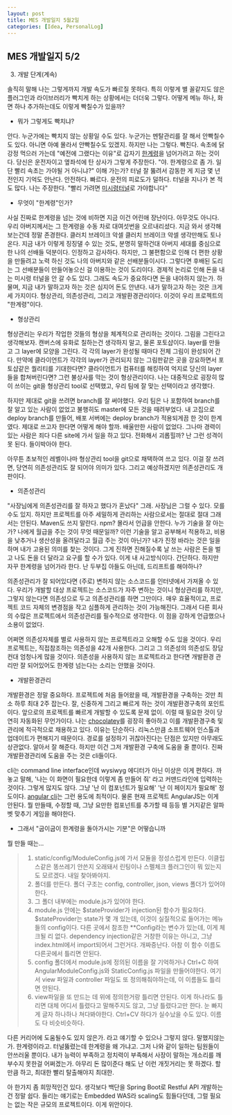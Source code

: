 ```yaml
---
layout: post
title: MES 개발일지 5월2일
categories: [Idea, PersonalLog]
---
```


MES 개발일지 5/2
------------------------


3. 개발 단계(계속)

솔직히 말해 나는 그렇게까지 개발 속도가 빠르질 못하다. 특히 이렇게 별 꼴같지도 않은 플러그인과 라이브러리가 빡치게 하는 상황에서는 더더욱 그렇다. 어떻게 메뉴 하나, 화면 하나 추가하는데도 이렇게 빡칠수가 있을까?

  * 뭐가 그렇게도 빡치냐?

안다. 누군가에는 빡치지 않는 상황일 수도 있다. 누군가는 멘탈관리를 잘 해서 안빡칠수도 있다. 아니면 아예 몰라서 안빡칠수도 있겠지. 하지만 나는 그렇다. 빡친다. 속초에 닭강정 먹으러 가는데 "예전에 그랬다는 이유"로 갑자기 [한계령](https://namu.wiki/w/%ED%95%9C%EA%B3%84%EB%A0%B9)을 넘어가려고 하는 것이다. 당신은 운전자이고 옆좌석에 탄 상사가 그렇게 주장한다. "야. 한계령으로 좀 가. 일단 빨리 속초는 가야될 거 아니냐?" 이해 가는가? 터널 잘 뚫려서 감동한 게 지금 몇 년 전인지 기억도 안난다. 안전하다. 빠르다. 운전의 피로도가 덜하다. 터널을 지나가 본 적도 많다. 나는 주장한다. "빨리 가려면 [미시령터널](https://namu.wiki/w/%EB%AF%B8%EC%8B%9C%EB%A0%B9%ED%84%B0%EB%84%90)로 가야합니다" 

  * 무엇이 "한계령"인가?

사실 진짜로 한계령을 넘는 것에 비하면 지금 이건 어린애 장난이다. 아무것도 아니다. 우리 아버지께서는 그 한계령을 수동 차로 대여섯번을 오르내리셨다. 지금 와서 생각해보는건데 정말 존경한다. 클러치 브레이크 악셀 클러치 브레이크 악셀 생각만해도 토나온다. 지금 내가 이렇게 징징댈 수 있는 것도, 분명히 말하건대 아버지 세대를 중심으로 한 나의 선배들 덕분이다. 인정하고 감사하다. 하지만, 그 불편함으로 인해 더 편한 상황을 만들려고 노력 하신 것도 나의 아버지와 같은 선배분들이시다. 그렇다면 후배된 도리는 그 선배분들이 만들어놓으신 걸 이용하는 것이 도리이다. 경제적 논리로 인해 돈을 내는 미시령 터널을 안 갈 수도 있다. 그래도 속도가 중요하다면 돈을 내야하지 않는가. 하물며, 지금 내가 말하고자 하는 것은 심지어 돈도 안낸다. 내가 말하고자 하는 것은 크게 세 가지이다. 형상관리, 의존성관리, 그리고 개발환경관리이다. 이것이 우리 프로젝트의 "한계령"이다.

  * 형상관리

형상관리는 우리가 작업한 것들의 형상을 체계적으로 관리하는 것이다. 그림을 그린다고 생각해보자. 캔버스에 유화로 칠하는건 생각하지 말고, 물론 포토샵이다. layer를 만들고 그 layer에 모양을 그린다. 각 각의 layer가 완성될 때마다 전체 그림이 완성되어 간다. 만약에 클라이언트가 각각의 layer가 관리되지 않는 그림판같은 곳을 강요하면서 포토샵같은 퀄리티를 기대한다면? 클라이언트가 컴퓨터를 해킹하여 억지로 당신의 layer들을 합쳐버린다면? 그런 불상사를 막는 것이 형상관리이다. 나는 대중적으로 굉장히 많이 쓰이는 git을 형상관리 tool로 선택했고, 우리 팀에 잘 맞는 선택이라고 생각했다. 

하지만 제대로 git을 쓰려면 branch를 잘 써야했다. 우리 팀은 나 포함하여 branch를 잘 알고 있는 사람이 없었고 불행히도 master에 모든 것을 때려부었다. 내 고집으로 deploy branch를 만들어, 배포 서버에는 deploy branch가 적용되게끔 한 것이 한계였다. 제대로 쓰고자 한다면 어떻게 해야 할까. 배울만한 사람이 없었다. 그나마 경력이 있는 사람은 죄다 다른 site에 가서 일을 하고 있다. 전화해서 괴롭힐까? 난 그런 성격이 못 된다. 들이박아야 한다.

아무튼 초보적인 레벨이나마 형상관리 tool을 git으로 채택하여 쓰고 있다. 이걸 잘 쓰려면, 당연히 의존성관리도 잘 되어야 의미가 있다. 그리고 예상하겠지만 의존성관리도 개판이다.

  * 의존성관리

"사장님에게 의존성관리를 잘 하자고 했다가 혼났다" 그래. 사장님은 그럴 수 있다. 모를 수도 있지. 하지만 프로젝트를 아주 세밀하게 관리하는 사람으로서는 절대로 절대 그래서는 안된다. Maven도 쓰지 말란다. npm? 몰라서 언급을 안한다. 누가 기술을 잘 아는가? 나에게 월급을 주는 것이 무엇 때문일까? 이런 기술을 알고 공부해서 적용하고, 비용을 낮추거나 생산성을 올려달라고 월급 주는 것이 아닌가? 내가 진정 바라는 것은 일을 하며 내가 고용된 의미를 찾는 것이다. 그게 진하면 진해질수록 날 쓰는 사람은 돈을 벌고 나도 돈을 더 달라고 요구를 할 수가 있다. 이게 내 사고방식이다. 간단하다. 하지만 자꾸 한계령을 넘어가라 한다. 난 두부집 아들도 아닌데, 드리프트를 해야하나?

의존성관리가 잘 되어있다면 (주로) 변하지 않는 소스코드를 인터넷에서 가져올 수 있다. 우리가 개발할 대상 프로젝트는 소스코드가 자주 변하는 것이니 형상관리를 하지만, 그렇지 않는다면 의존성으로 두고 의존성관리를 하면 그만이다. 매우 효율적이고, 프로젝트 코드 자체의 변경점을 작고 심플하게 관리하는 것이 가능해진다. 그래서 다른 회사의 수많은 프로젝트에서 의존성관리를 필수적으로 생각한다. 이 점을 강하게 언급했으나 소용이 없었다. 

어쩌면 의존성자체를 별로 사용하지 않는 프로젝트라고 오해할 수도 있을 것이다. 우리 프로젝트는, 직접참조하는 의존성을 42개 사용한다. 그리고 그 의존성의 의존성도 장담컨대 엄청나게 많을 것이다. 의존성을 사용하지 않는 프로젝트라고 한다면 개발환경 관리만 잘 되어있어도 한계령 넘는다는 소리는 안했을 것이다.

  * 개발환경관리

개발환경은 정말 중요하다. 프로젝트에 처음 들어왔을 때, 개발환경을 구축하는 것만 최소 하루 최대 2주 잡는다. 잘, 신중하게 그리고 빠르게 하는 것이 개발환경구축의 포인트이다. 앞으로의 프로젝트를 빠르게 개발할 수 있도록 문제 없이. 이럴 때 필요한 것이 당연히 자동화된 무언가이다. 나는 [chocolatey](http://chocolatey.org)를 굉장히 좋아하고 이를 개발환경구축 및 관리에 적극적으로 채용하고 있다. 이유는 단순하다. 리눅스만큼 소프트웨어 인스톨과 업데이트가 편해지기 때문이다. 경로를 설정하기 귀찮아진다는 단점은 있지만 아무래도 상관없다. 알아서 잘 해준다. 하지만 이건 그저 개발환경 구축에 도움을 줄 뿐이다. 진짜 개발환경관리에 도움을 주는 것은 cli들이다.

cli는 command line interface인데 wysiwyg 에디터가 아닌 이상은 이게 편하다. 까놓고 말해, '나는 이 화면이 필요한데 이렇게 좀 만들어 줘' 라고 커맨드라인에 입력하는 것이다. 그렇게 많지도 않다. 그냥 '난 이 컴포넌트가 필요해' '난 이 페이지가 필요해' 정도이다. [angular cli](https://cli.angular.io/)는 그런 용도에 최적이다. 물론 현재 프로젝트 AngularJS는 이게 안된다. 뭘 만들때, 수정할 때, 그냥 요만한 컴포넌트를 추가할 때 등등 별 거지같은 알파벳 맞추기 게임을 해야한다.

  * 그래서 "굽이굽이 한계령을 돌아가시는 기분"은 어떻습니까

  뭘 만들 때는...
  > 1. static/config/ModuleConfig.js에 가서 모듈을 정성스럽게 만든다. 이클립스같은 똥쓰레기 안쓴지 오래돼서 린팅이나 스펠체크 플러그인이 뭐 있는지도 모르겠다. 내일 찾아봐야지.
  > 2. 폴더를 만든다. 폴더 구조는 config, controller, json, views 폴더가 있어야한다.
  > 3. 그 폴더 내부에는 module.js가 있어야 한다.
  > 4. module.js 안에는 $stateProvider가 injection된 함수가 필요하다. $stateProvider는 state가 몇 개 있는데, 이것이 실질적으로 들어가는 메뉴들의 config이다. 다른 곳에서 참조한 **Config라는 변수가 있는데, 이게 체크될 리 없다. dependency injection같은 거창한 이유는 아니고, 그냥 index.html에서 import되어서 그런거다. 개짜증난다. 아참 이 함수 이름도 다른곳에서 틀리면 안된다.
  > 5. config 폴더에서 module.js에 정의된 이름을 잘 기억하거나 Ctrl+C 하여 AngularModuleConfig.js와 StaticConfig.js 파일을 만들어야한다. 여기서 view 파일과 controller 파일도 또 정의해줘야하는데, 이 이름들도 틀리면 안된다.
  > 6. view파일을 또 만드는 데 위에 정의한거랑 틀리면 안된다. 이게 하나라도 틀리면 대체 어디서 틀렸다고 말해주지도 않고, 그냥 틀렸다고만 한다. 눈 빠지게 글자 하나하나 쳐다봐야한다. Ctrl+CV 하다가 실수났을 수도 있다. 이름도 다 비슷비슷하다. 

다른 커리어에 도움될수도 있지 않은가. 라고 얘기할 수 있으나 그렇지 않다. 말했지않는가. 한계령이라고. 터널뚫렸는데 한계령을 왜 가냐고. 그저 나와 같이 일하는 팀원들이 안쓰러울 뿐이다. 내가 능력이 부족하고 정치력이 부족해서 사장이 말하는 개소리를 깨부수지 못한걸 어쩌겠는가. 아무리 돈 많이준다 해도 난 이런 개짓거리는 못 하겠다. 할 만큼 하고, 최대한 빨리 탈출해야지 최대한.



아 한가지 좀 희망적인건 있다. 생각보다 백단을 Spring Boot로 Restful API 개발하는건 정말 쉽다. 들리는 얘기로는 Embedded WAS라 scaling도 힘들다던데, 그럴 필요는 없는 작은 규모의 프로젝트이다. 이게 위안이다. 
